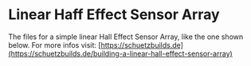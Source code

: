 # Linear Haff Effect Sensor Array
The files for a simple linear Hall Effect Sensor Array, like the one shown below.
For more infos visit: [https://schuetzbuilds.de](https://schuetzbuilds.de/building-a-linear-hall-effect-sensor-array)
